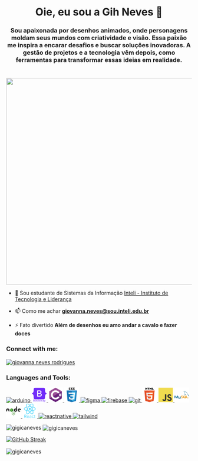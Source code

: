 <h1 align="center">Oie, eu sou a Gih Neves 🌟</h1>
<h3 align="center">Sou apaixonada por desenhos animados, onde personagens moldam seus mundos com criatividade e visão. Essa paixão me inspira a encarar desafios e buscar soluções inovadoras. A gestão de projetos e a tecnologia vêm depois, como ferramentas para transformar essas ideias em realidade.</h3>

<h1></h1>

<p><img align="center" height="560" width="1080" src="https://i.pinimg.com/originals/72/9f/30/729f309ab7e2515452acfe0d26bc7342.gif" /></p>

- 🔭 Sou estudante de Sistemas da Informação [Inteli - Instituto de Tecnologia e Liderança](https://www.inteli.edu.br/)

- 📫 Como me achar **giovanna.neves@sou.inteli.edu.br**

- ⚡ Fato divertido **Além de desenhos eu amo andar a cavalo e fazer doces**

<h3 align="left">Connect with me:</h3>
<p align="left">
<a href="https://linkedin.com/in/giovanna neves rodrigues" target="blank"><img align="center" src="https://raw.githubusercontent.com/rahuldkjain/github-profile-readme-generator/master/src/images/icons/Social/linked-in-alt.svg" alt="giovanna neves rodrigues" height="30" width="40" /></a>
</p>

<h3 align="left">Languages and Tools:</h3>
<p align="left"> <a href="https://www.arduino.cc/" target="_blank" rel="noreferrer"> <img src="https://cdn.worldvectorlogo.com/logos/arduino-1.svg" alt="arduino" width="40" height="40"/> </a> <a href="https://getbootstrap.com" target="_blank" rel="noreferrer"> <img src="https://raw.githubusercontent.com/devicons/devicon/master/icons/bootstrap/bootstrap-plain-wordmark.svg" alt="bootstrap" width="40" height="40"/> </a> <a href="https://www.w3schools.com/cs/" target="_blank" rel="noreferrer"> <img src="https://raw.githubusercontent.com/devicons/devicon/master/icons/csharp/csharp-original.svg" alt="csharp" width="40" height="40"/> </a> <a href="https://www.w3schools.com/css/" target="_blank" rel="noreferrer"> <img src="https://raw.githubusercontent.com/devicons/devicon/master/icons/css3/css3-original-wordmark.svg" alt="css3" width="40" height="40"/> </a> <a href="https://www.figma.com/" target="_blank" rel="noreferrer"> <img src="https://www.vectorlogo.zone/logos/figma/figma-icon.svg" alt="figma" width="40" height="40"/> </a> <a href="https://firebase.google.com/" target="_blank" rel="noreferrer"> <img src="https://www.vectorlogo.zone/logos/firebase/firebase-icon.svg" alt="firebase" width="40" height="40"/> </a> <a href="https://git-scm.com/" target="_blank" rel="noreferrer"> <img src="https://www.vectorlogo.zone/logos/git-scm/git-scm-icon.svg" alt="git" width="40" height="40"/> </a> <a href="https://www.w3.org/html/" target="_blank" rel="noreferrer"> <img src="https://raw.githubusercontent.com/devicons/devicon/master/icons/html5/html5-original-wordmark.svg" alt="html5" width="40" height="40"/> </a> <a href="https://developer.mozilla.org/en-US/docs/Web/JavaScript" target="_blank" rel="noreferrer"> <img src="https://raw.githubusercontent.com/devicons/devicon/master/icons/javascript/javascript-original.svg" alt="javascript" width="40" height="40"/> </a> <a href="https://www.mysql.com/" target="_blank" rel="noreferrer"> <img src="https://raw.githubusercontent.com/devicons/devicon/master/icons/mysql/mysql-original-wordmark.svg" alt="mysql" width="40" height="40"/> </a> <a href="https://nodejs.org" target="_blank" rel="noreferrer"> <img src="https://raw.githubusercontent.com/devicons/devicon/master/icons/nodejs/nodejs-original-wordmark.svg" alt="nodejs" width="40" height="40"/> </a> <a href="https://reactjs.org/" target="_blank" rel="noreferrer"> <img src="https://raw.githubusercontent.com/devicons/devicon/master/icons/react/react-original-wordmark.svg" alt="react" width="40" height="40"/> </a> <a href="https://reactnative.dev/" target="_blank" rel="noreferrer"> <img src="https://reactnative.dev/img/header_logo.svg" alt="reactnative" width="40" height="40"/> </a> <a href="https://tailwindcss.com/" target="_blank" rel="noreferrer"> <img src="https://www.vectorlogo.zone/logos/tailwindcss/tailwindcss-icon.svg" alt="tailwind" width="40" height="40"/> </a> </p>

<p><img align="left" src="https://github-readme-stats.vercel.app/api/top-langs?username=gigicaneves&show_icons=true&locale=en&layout=compact&theme=holi" alt="gigicaneves" /></p>

<p>&nbsp;<img align="center" src="https://github-readme-stats.vercel.app/api?username=gigicaneves&show_icons=true&locale=en&theme=holi" alt="gigicaneves" /></p>

<a href="https://git.io/streak-stats"><img src="https://github-readme-streak-stats.herokuapp.com?user=gigicaneves&theme=elegant" alt="GitHub Streak" /></a>
<p><img align="center" src="https://avatars.githubusercontent.com/u/194012806?v=4" alt="gigicaneves" /></p>
